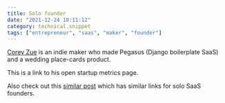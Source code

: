 ```yaml
---
title: Solo founder
date: "2021-12-24 10:11:12"
category: technical.snippet
tags: ["entrepreneur", "saas", "maker", "founder"]
---
```


[Corey Zue](https://www.coryzue.com/open/) is an indie maker who made Pegasus
(Django boilerplate SaaS) and a wedding place-cards product.

This is a link to his open startup metrics page.

Also check out this [similar post](reading-april-2021) which has similar links for solo SaaS founders.
